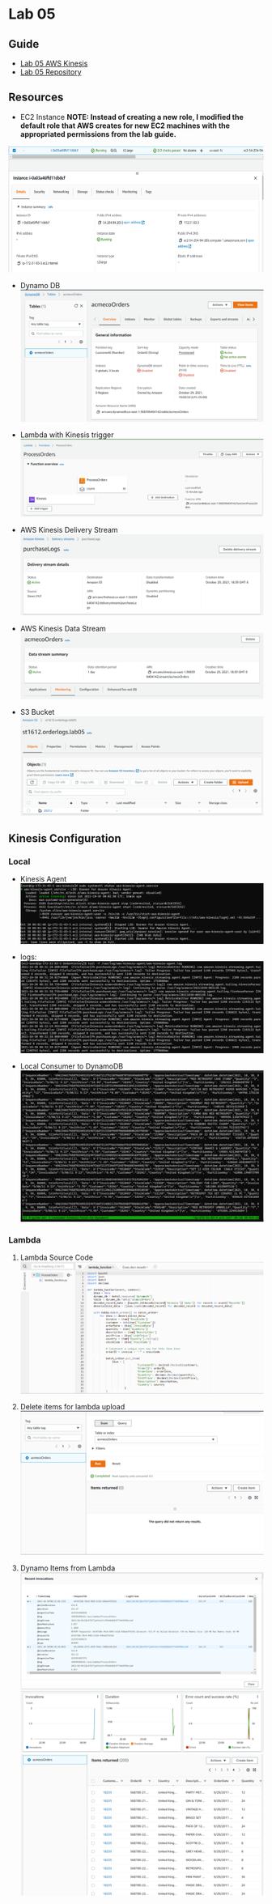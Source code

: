 # Lab 05
## Guide
- [Lab 05 AWS Kinesis](../_resources/Lab5-aws-kinesis-20212.docx)
- [Lab 05 Repository](https://github.com/st1612eafit/st1612_20212/tree/main/kinesis)

## Resources
- EC2 Instance
**NOTE: Instead of creating a new role, I modified the default role that AWS creates for new EC2 machines with the appropriated permissions from the lab guide.**

<img src="../_resources/a2bb4bab06cefd0aa23a540ee8a72024.png" alt="" width="615" height="251" class="jop-noMdConv">

- Dynamo DB
![e779320cb953ba3bac88ddecf15163ee.png](../_resources/e779320cb953ba3bac88ddecf15163ee.png)
    
- Lambda with Kinesis trigger
![fe74f9f72edd67a6dc43fe44ded2bab8.png](../_resources/fe74f9f72edd67a6dc43fe44ded2bab8.png)
    
- AWS Kinesis Delivery Stream
![d62e50f6740ab319a2bd9c008c988f31.png](../_resources/d62e50f6740ab319a2bd9c008c988f31.png)
- AWS Kinesis Data Stream
![8a52f7382dbedfcb89055e393d61a8c4.png](../_resources/8a52f7382dbedfcb89055e393d61a8c4.png)
    
- S3 Bucket
![ac000ec4e7e48dc4cf52fff54759c097.png](../_resources/ac000ec4e7e48dc4cf52fff54759c097.png)
    

## Kinesis Configuration
### Local
- Kinesis Agent
![ba0cc502a54e1ea0770b019d48318733.png](../_resources/ba0cc502a54e1ea0770b019d48318733.png)
    
- logs:
![21beb46b94df5b89b94cef86c69262b9.png](../_resources/21beb46b94df5b89b94cef86c69262b9.png)
    
- Local Consumer to DynamoDB
![88eb7cbcdddc337fd0e60a03255532ae.png](../_resources/88eb7cbcdddc337fd0e60a03255532ae.png)
    

### Lambda
1.  Lambda Source Code
![1a0d909e85699135ce358806b04ae43d.png](../_resources/1a0d909e85699135ce358806b04ae43d.png)
    
2.  Delete items for lambda upload
![0d222c1e837a1c3aa4a9a3edbb7a54a5.png](../_resources/0d222c1e837a1c3aa4a9a3edbb7a54a5.png)
    
3.  Dynamo Items from Lambda
![f4b6351f0b88af52c870cfa54802b877.png](../_resources/f4b6351f0b88af52c870cfa54802b877.png)
![3503e177b35ebbc0aa43d4b6b1dcc908.png](../_resources/3503e177b35ebbc0aa43d4b6b1dcc908.png)
![eba49805bec7248293f8686c17851295.png](../_resources/eba49805bec7248293f8686c17851295.png)